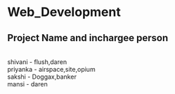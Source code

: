 # Web_Development


## Project Name and inchargee person <br>
<br>
shivani - flush,daren <br>
priyanka - airspace,site,opium <br>
sakshi - Doggax,banker <br>
mansi - daren<br>
